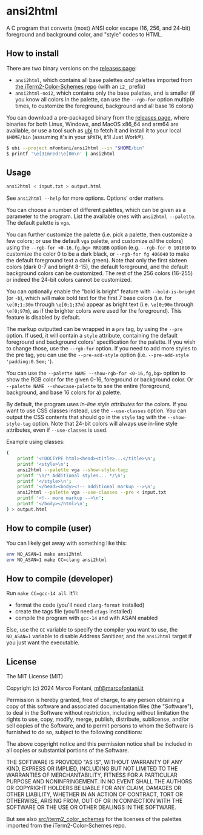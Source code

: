 # ansi2html

A C program that converts (most) ANSI color escape (16, 256, and 24-bit) foreground and background color, and "style" codes to HTML.

## How to install

There are two binary versions on the [releases page](https://github.com/mfontani/ansi2html/releases):
- `ansi2html`, which contains all base palettes _and_ palettes imported from [the iTerm2-Color-Schemes repo](https://github.com/mbadolato/iTerm2-Color-Schemes/tree/master/Xresources) (with an `i2_` prefix)
- `ansi2html-noi2`, which contains only the base palettes, and is smaller (if you know all colors in the palette, can use the `--rgb-for` option multiple times, to customize the foreground, background and all base 16 colors)

You can download a pre-packaged binary from the
[releases page](https://github.com/mfontani/ansi2html/releases),
where binaries for both Linux, Windows, and MacOS x86_64 and arm64 are available,
or use a tool such as [ubi](https://github.com/houseabsolute/ubi) to fetch it
and install it to your local `$HOME/bin` (assuming it's in your `$PATH`, it'll
Just Work®).

```bash
$ ubi --project mfontani/ansi2html --in "$HOME/bin"
$ printf '\e[31mred!\e[0m\n' | ansi2html
```

## Usage

```bash
ansi2html < input.txt > output.html
```

See `ansi2html --help` for more options. Options' order matters.

You can choose a number of different palettes, which can be given as a parameter to the program. List the available ones with `ansi2html --palette`. The default palette is `vga`.

You can further customize the palette (i.e. pick a palette, then customize a few colors; or use the default `vga` palette, and customize _all_ the colors) using the `--rgb-for <0-16,fg,bg> RRGGBB` option (e.g. `--rgb-for 0 101010` to customize the color 0 to be a dark black, or `--rgb-for fg 406040` to make the default foreground text a dark green).
Note that only the first sixteen colors (dark 0-7 and bright 8-15), the default foreground, and the default background colors can be customized. The rest of the 256 colors (16-255) or indeed the 24-bit colors cannot be customized.

You can optionally enable the "bold is bright" feature with `--bold-is-bright` (or `-b`), which will make bold text for the first 7 base colors (i.e. for `\e[0;1;30m` through `\e[0;1;37m`) appear as bright text (i.e. `\e[0;90m` through `\e[0;97m`), as if the brighter colors were used for the foreground). This feature is disabled by default.

The markup outputted can be wrapped in a `pre` tag, by using the `--pre` option. If used, it will contain a `style` attribute, containing the default foreground and background colors' specification for the palette. If you wish to change those, use the `--rgb-for` option. If you need to add more styles to the pre tag, you can use the `--pre-add-style` option (i.e. `--pre-add-style 'padding:0.5em;'`).

You can use the `--palette NAME --show-rgb-for <0-16,fg,bg>` option to show the RGB color for the given 0-16, foreground or background color. Or `--palette NAME --showcase-palette` to see the entire (foreground, background, and base 16 colors for a) palette.

By default, the program uses _in-line style attributes_ for the colors. If you want to use CSS classes instead, use the `--use-classes` option. You can output the CSS contents that should go in the `style` tag with the `--show-style-tag` option. Note that 24-bit colors will always use in-line style attributes, even if `--use-classes` is used.

Example using classes:

```bash
(
    printf '<!DOCTYPE html><head><title>...</title>\n';
    printf '<style>\n';
    ansi2html --palette vga --show-style-tag;
    printf '\n/* Additional styles... */\n';
    printf '</style>\n';
    printf '</head><body><!-- additional markup -->\n';
    ansi2html --palette vga --use-classes --pre < input.txt
    printf '<!-- more markup -->\n';
    printf '</body></html>\n';
) > output.html
```

## How to compile (user)

You can likely get away with something like this:

```bash
env NO_ASAN=1 make ansi2html
env NO_ASAN=1 make CC=clang ansi2html
```

## How to compile (developer)

Run `make CC=gcc-14 all`. It'll:

- format the code (you'll need `clang-format` installed)
- create the tags file (you'll need `ctags` installed)
- compile the program with `gcc-14` and with ASAN enabled

Else, use the `CC` variable to specify the compiler you want to use, the `NO_ASAN=1` variable to disable Address Sanitizer, and the `ansi2html` target if you just want the executable.

## License

The MIT License (MIT)

Copyright (c) 2024 Marco Fontani, mf@marcofontani.it

Permission is hereby granted, free of charge, to any person obtaining a copy of this software and associated documentation files (the "Software"), to deal in the Software without restriction, including without limitation the rights to use, copy, modify, merge, publish, distribute, sublicense, and/or sell copies of the Software, and to permit persons to whom the Software is furnished to do so, subject to the following conditions:

The above copyright notice and this permission notice shall be included in all copies or substantial portions of the Software.

THE SOFTWARE IS PROVIDED "AS IS", WITHOUT WARRANTY OF ANY KIND, EXPRESS OR IMPLIED, INCLUDING BUT NOT LIMITED TO THE WARRANTIES OF MERCHANTABILITY, FITNESS FOR A PARTICULAR PURPOSE AND NONINFRINGEMENT. IN NO EVENT SHALL THE AUTHORS OR COPYRIGHT HOLDERS BE LIABLE FOR ANY CLAIM, DAMAGES OR OTHER LIABILITY, WHETHER IN AN ACTION OF CONTRACT, TORT OR OTHERWISE, ARISING FROM, OUT OF OR IN CONNECTION WITH THE SOFTWARE OR THE USE OR OTHER DEALINGS IN THE SOFTWARE.

But see also [src/iterm2_color_schemes](src/iterm2_color_schemes/README.md) for the licenses of the palettes imported from the iTerm2-Color-Schemes repo.

